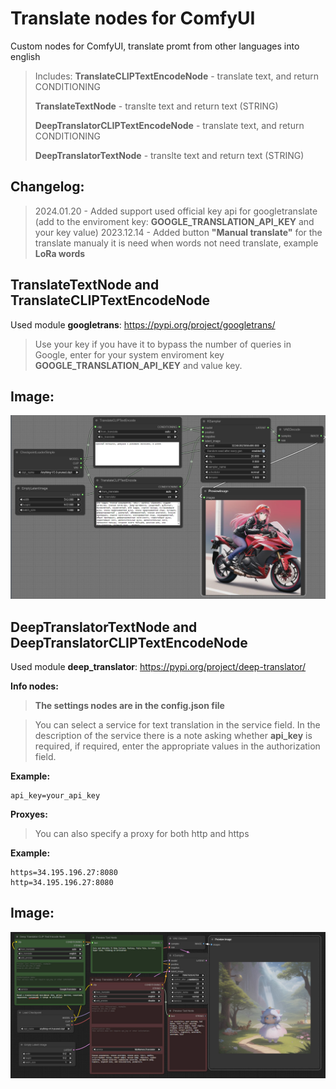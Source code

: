 # Translate nodes for ComfyUI

Custom nodes for ComfyUI, translate promt from other languages into english

> Includes:
> **TranslateCLIPTextEncodeNode** - translate text, and return CONDITIONING
>
> **TranslateTextNode** - translte text and return text (STRING)
>
> **DeepTranslatorCLIPTextEncodeNode** - translate text, and return CONDITIONING
>
> **DeepTranslatorTextNode** - translte text and return text (STRING)

## Changelog:

> 2024.01.20 - Added support used official key api for googletranslate (add to the enviroment key: **GOOGLE_TRANSLATION_API_KEY** and your key value)
> 2023.12.14 - Added button **"Manual translate"** for the translate manualy it is need when words not need translate, example **LoRa words**

## TranslateTextNode and TranslateCLIPTextEncodeNode

Used module **googletrans**: https://pypi.org/project/googletrans/

> Use your key if you have it to bypass the number of queries in Google, enter for your system enviroment key **GOOGLE_TRANSLATION_API_KEY** and value key.

## Image:

![TranslateCLIPTextEncodeNode](https://github.com/AlekPet/ComfyUI_Custom_Nodes_AlekPet/raw/master/TranslateNode/image_Translate_Node.jpg)

## DeepTranslatorTextNode and DeepTranslatorCLIPTextEncodeNode

Used module **deep_translator**: https://pypi.org/project/deep-translator/

**Info nodes:**

> **The settings nodes are in the config.json file**

> You can select a service for text translation in the service field. In the description of the service there is a note asking whether **api_key** is required, if required, enter the appropriate values in the authorization field.

**Example:**

```
api_key=your_api_key
```

**Proxyes:**

> You can also specify a proxy for both http and https

**Example:**

```
https=34.195.196.27:8080
http=34.195.196.27:8080
```

## Image:

![DeepTranslatorCLIPTextEncodeNode](https://github.com/AlekPet/ComfyUI_Custom_Nodes_AlekPet/raw/master/TranslateNode/image_DeepTranslator_Node.jpg)
